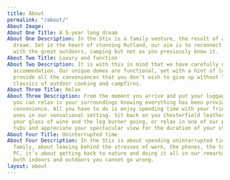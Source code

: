 ```yaml
---
title: About
permalink: "/about/"
About Image: 
About One Title: A 5-year long dream
About One Description: In the Stix is a family venture, the result of a 5-year long
  dream. Set in the heart of stunning Rutland, our aim is to reconnect our guests
  with the great outdoors, camping but not as you previously knew it.
About Two Title: Luxury and function
About Two Description: It is with this in mind that we have carefully designed our
  accommodation. Our unique domes are functional, yet with a hint of luxury. They
  provide all the conveniences that you don’t wish to give up without losing the campsite
  classics of outdoor cooking and campfires.
About Three Title: Relax
About Three Description: From the moment you arrive and put your luggage in your dome
  you can relax in your surroundings knowing everything has been provided for your
  convenience. All you have to do is enjoy spending time with your friends and loved
  ones in our sensational setting. Sit back on you Chesterfield leather sofa with
  your glass of wine and the log burner going, or relax in one of our private hot
  tubs and appreciate your spectacular view for the duration of your stay.
About Four Title: Uninterrupted time
About Four Description: In the Stix is about spending uninterrupted time with your
  family, about leaving behind the stresses of work, the phones, the tablets, the
  PC, it’s about getting back to nature and doing it all in our remarkable location
  both indoors and outdoors you cannot go wrong.
layout: about
---
```


